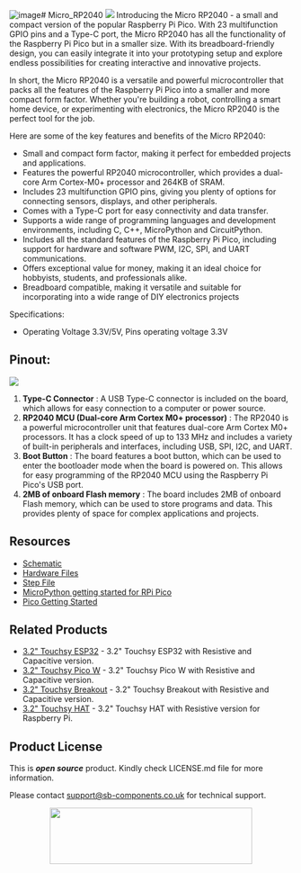 ![image](https://github.com/sbcshop/Micro_RP2040/assets/129948335/c868f587-2054-4a64-9887-1b7dc79a81cd)# Micro_RP2040
<img src="https://cdn.shopify.com/s/files/1/1217/2104/files/banner1.png?v=1687787715">
Introducing the Micro RP2040 - a small and compact version of the popular Raspberry Pi Pico. With 23 multifunction GPIO pins and a Type-C port, the Micro RP2040 has all the functionality of the Raspberry Pi Pico but in a smaller size. With its breadboard-friendly design, you can easily integrate it into your prototyping setup and explore endless possibilities for creating interactive and innovative projects.

In short, the Micro RP2040 is a versatile and powerful microcontroller that packs all the features of the Raspberry Pi Pico into a smaller and more compact form factor. Whether you're building a robot, controlling a smart home device, or experimenting with electronics, the Micro RP2040 is the perfect tool for the job.

Here are some of the key features and benefits of the Micro RP2040:

- Small and compact form factor, making it perfect for embedded projects and applications.
- Features the powerful RP2040 microcontroller, which provides a dual-core Arm Cortex-M0+ processor and 264KB of SRAM.
- Includes 23 multifunction GPIO pins, giving you plenty of options for connecting sensors, displays, and other peripherals.
- Comes with a Type-C port for easy connectivity and data transfer.
- Supports a wide range of programming languages and development environments, including C, C++, MicroPython and CircuitPython.
- Includes all the standard features of the Raspberry Pi Pico, including support for hardware and software PWM, I2C, SPI, and UART communications.
- Offers exceptional value for money, making it an ideal choice for hobbyists, students, and professionals alike.
- Breadboard compatible, making it versatile and suitable for incorporating into a wide range of DIY electronics projects
  
Specifications:
- Operating Voltage 3.3V/5V, Pins operating voltage 3.3V

## Pinout:
<img src="https://cdn.shopify.com/s/files/1/1217/2104/files/pinout_a30c3573-ea32-4215-b6e0-3a0001825c6f.png?v=1687787333">

1. **Type-C Connector** : A USB Type-C connector is included on the board, which allows for easy connection to a computer or power source.
2. **RP2040 MCU (Dual-core Arm Cortex M0+ processor)** : The RP2040 is a powerful microcontroller unit that features dual-core Arm Cortex M0+ processors. It has a clock speed of up to 133 MHz and includes a variety of built-in peripherals and interfaces, including USB, SPI, I2C, and UART.
3. **Boot Button** : The board features a boot button, which can be used to enter the bootloader mode when the board is powered on. This allows for easy programming of the RP2040 MCU using the Raspberry Pi Pico's USB port.
4. **2MB of onboard Flash memory** : The board includes 2MB of onboard Flash memory, which can be used to store programs and data. This provides plenty of space for complex applications and projects.

## Resources
  * [Schematic]()
  * [Hardware Files]()
  * [Step File]()
  * [MicroPython getting started for RPi Pico](https://docs.micropython.org/en/latest/rp2/quickref.html)
  * [Pico Getting Started](https://projects.raspberrypi.org/en/projects/get-started-pico-w)


## Related Products
   * [3.2" Touchsy ESP32](https://shop.sb-components.co.uk/collections/pre-order/products/touchsy-3-2-touch-lcd-display-based-on-esp32-mcu) - 3.2" Touchsy ESP32 with Resistive and Capacitive version. 
   * [3.2" Touchsy Pico W](https://shop.sb-components.co.uk/collections/pre-order/products/touchsy-3-2-touch-lcd-display-based-on-pico-w) - 3.2" Touchsy Pico W with Resistive and Capacitive version.
   * [3.2" Touchsy Breakout](https://shop.sb-components.co.uk/collections/pre-order/products/touchsy-3-2-touch-lcd-display-breakout-board) - 3.2" Touchsy Breakout with Resistive and Capacitive version.
   * [3.2" Touchsy HAT](https://shop.sb-components.co.uk/collections/pre-order/products/touchsy-3-2-touch-lcd-display-for-raspberry-pi) - 3.2" Touchsy HAT with Resistive version for Raspberry Pi.


## Product License

This is ***open source*** product. Kindly check LICENSE.md file for more information.

Please contact support@sb-components.co.uk for technical support.
<p align="center">
  <img width="360" height="100" src="https://cdn.shopify.com/s/files/1/1217/2104/files/Logo_sb_component_3.png?v=1666086771&width=300">
</p>
